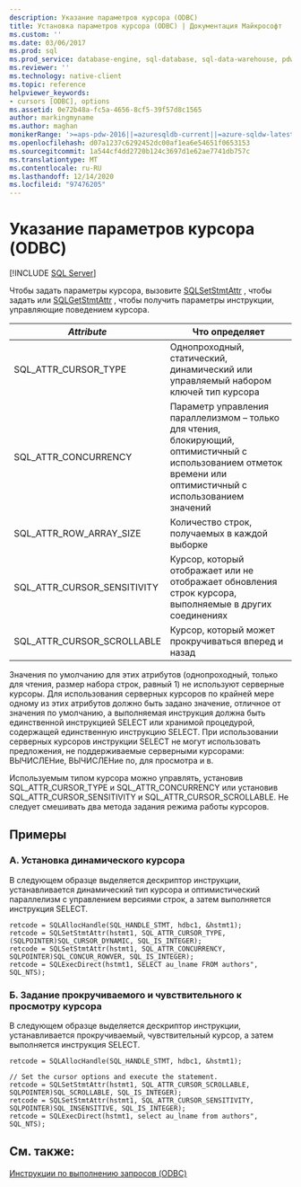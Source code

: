```yaml
---
description: Указание параметров курсора (ODBC)
title: Установка параметров курсора (ODBC) | Документация Майкрософт
ms.custom: ''
ms.date: 03/06/2017
ms.prod: sql
ms.prod_service: database-engine, sql-database, sql-data-warehouse, pdw
ms.reviewer: ''
ms.technology: native-client
ms.topic: reference
helpviewer_keywords:
- cursors [ODBC], options
ms.assetid: 0e72b48a-fc5a-4656-8cf5-39f57d8c1565
author: markingmyname
ms.author: maghan
monikerRange: '>=aps-pdw-2016||=azuresqldb-current||=azure-sqldw-latest||>=sql-server-2016||>=sql-server-linux-2017||=azuresqldb-mi-current'
ms.openlocfilehash: d07a1237c6292452dc00af1ea6e54651f0653153
ms.sourcegitcommit: 1a544cf4dd2720b124c3697d1e62ae7741db757c
ms.translationtype: MT
ms.contentlocale: ru-RU
ms.lasthandoff: 12/14/2020
ms.locfileid: "97476205"
---
```

# <a name="set-cursor-options-odbc"></a>Указание параметров курсора (ODBC)
[!INCLUDE [SQL Server](../../../includes/applies-to-version/sql-asdb-asdbmi-asa-pdw.md)]

  Чтобы задать параметры курсора, вызовите [SQLSetStmtAttr](../../../relational-databases/native-client-odbc-api/sqlsetstmtattr.md) , чтобы задать или [SQLGetStmtAttr](../../../relational-databases/native-client-odbc-api/sqlgetstmtattr.md) , чтобы получить параметры инструкции, управляющие поведением курсора.  
  
|*Attribute*|Что определяет|  
|-----------------|---------------|  
|SQL_ATTR_CURSOR_TYPE|Однопроходный, статический, динамический или управляемый набором ключей тип курсора|  
|SQL_ATTR_CONCURRENCY|Параметр управления параллелизмом – только для чтения, блокирующий, оптимистичный с использованием отметок времени или оптимистичный с использованием значений|  
|SQL_ATTR_ROW_ARRAY_SIZE|Количество строк, получаемых в каждой выборке|  
|SQL_ATTR_CURSOR_SENSITIVITY|Курсор, который отображает или не отображает обновления строк курсора, выполняемые в других соединениях|  
|SQL_ATTR_CURSOR_SCROLLABLE|Курсор, который может прокручиваться вперед и назад|  
  
 Значения по умолчанию для этих атрибутов (однопроходный, только для чтения, размер набора строк, равный 1) не используют серверные курсоры. Для использования серверных курсоров по крайней мере одному из этих атрибутов должно быть задано значение, отличное от значения по умолчанию, а выполняемая инструкция должна быть единственной инструкцией SELECT или хранимой процедурой, содержащей единственную инструкцию SELECT. При использовании серверных курсоров инструкции SELECT не могут использовать предложения, не поддерживаемые серверными курсорами: ВЫЧИСЛЕНие, ВЫЧИСЛЕНие по, для просмотра и в.  
  
 Используемым типом курсора можно управлять, установив SQL_ATTR_CURSOR_TYPE и SQL_ATTR_CONCURRENCY или установив SQL_ATTR_CURSOR_SENSITIVITY и SQL_ATTR_CURSOR_SCROLLABLE. Не следует смешивать два метода задания режима работы курсоров.  
  
## <a name="examples"></a>Примеры  

### <a name="a-set-a-dynamic-cursor"></a>A. Установка динамического курсора

 В следующем образце выделяется дескриптор инструкции, устанавливается динамический тип курсора и оптимистический параллелизм с управлением версиями строк, а затем выполняется инструкция SELECT.  
  
```  
retcode = SQLAllocHandle(SQL_HANDLE_STMT, hdbc1, &hstmt1);  
retcode = SQLSetStmtAttr(hstmt1, SQL_ATTR_CURSOR_TYPE, (SQLPOINTER)SQL_CURSOR_DYNAMIC, SQL_IS_INTEGER);  
retcode = SQLSetStmtAttr(hstmt1, SQL_ATTR_CONCURRENCY, SQLPOINTER)SQL_CONCUR_ROWVER, SQL_IS_INTEGER);  
retcode = SQLExecDirect(hstmt1, SELECT au_lname FROM authors", SQL_NTS);  
```  
  
### <a name="b-set-a-scrollable-sensitive-cursor"></a>Б. Задание прокручиваемого и чувствительного к просмотру курсора
 В следующем образце выделяется дескриптор инструкции, устанавливается прокручиваемый, чувствительный курсор, а затем выполняется инструкция SELECT.  
  
```  
retcode = SQLAllocHandle(SQL_HANDLE_STMT, hdbc1, &hstmt1);  
  
// Set the cursor options and execute the statement.  
retcode = SQLSetStmtAttr(hstmt1, SQL_ATTR_CURSOR_SCROLLABLE, SQLPOINTER)SQL_SCROLLABLE, SQL_IS_INTEGER);  
retcode = SQLSetStmtAttr(hstmt1, SQL_ATTR_CURSOR_SENSITIVITY, SQLPOINTER)SQL_INSENSITIVE, SQL_IS_INTEGER);  
retcode = SQLExecDirect(hstmt1, select au_lname from authors", SQL_NTS);  
```  
  
## <a name="see-also"></a>См. также:  
 [Инструкции по выполнению запросов &#40;ODBC&#41;](../../../relational-databases/native-client-odbc-how-to/execute-queries/executing-queries-how-to-topics-odbc.md)  
  
  
